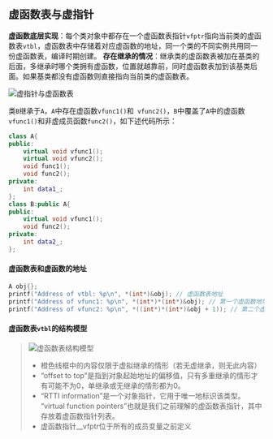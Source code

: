 ## 虚函数表与虚指针
**虚函数底层实现**：每个类对象中都存在一个虚函数表指针`vfptr`指向当前类的虚函数表`vtbl`，虚函数表中存储着对应虚函数的地址，同一个类的不同实例共用同一份虚函数表，编译时期创建。
**存在继承的情况**：继承类的虚函数表被加在基类的后面，多继承时哪个类拥有虚函数，位置就越靠前，同时虚函数表加到该基类后面。如果基类都没有虚函数则直接指向当前类的虚函数表。

![虚指针与虚函数表](https://i.loli.net/2020/04/07/8MLSDGbPp1vkuIr.png)

类`B`继承于`A`，`A`中存在虚函数`vfunc1()`和` vfunc2()`，`B`中覆盖了`A`中的虚函数`vfunc1()`和非虚成员函数`func2()`，如下述代码所示：
```cpp
class A{
public:
    virtual void vfunc1();
    virtual void vfunc2();
    void func1();
    void func2();
private:
    int data1_;
};
class B:public A{
public:
    virtual void vfunc1();
    void func2();
private:
    int data2_;
};
```
#### 虚函数表和虚函数的地址

```cpp
A obj{};
printf("Address of vtbl: %p\n", *(int*)&obj); // 虚函数表地址
printf("Address of vfunc1: %p\n", *(int*)*(int*)&obj); // 第一个虚函数地址
printf("Address of vfunc2: %p\n", *((int*)*(int*)&obj + 1)); // 第二个虚函数地址
```
#### 虚函数表`vtbl`的结构模型

> ![虚函数表结构模型](https://i.loli.net/2020/04/07/sMGFlWY8q9A5wtD.png)
> - 橙色线框中的内容仅限于虚拟继承的情形（若无虚继承，则无此内容）
> - “offset to top”是指到对象起始地址的偏移值，只有多重继承的情形才有可能不为0，单继承或无继承的情形都为0。
> - “RTTI information”是一个对象指针，它用于唯一地标识该类型。
> “virtual function pointers”也就是我们之前理解的虚函数表指针，其中存放着虚函数指针列表。
> - 虚函数指针__vfptr位于所有的成员变量之前定义
